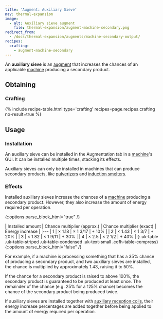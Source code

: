 ```yaml
---
title: 'Augment: Auxiliary Sieve'
nav: thermal-expansion
image:
  - alt: Auxiliary sieve augment
    file: thermal-expansion/augment-machine-secondary.png
redirect_from:
  - /docs/thermal-expansion/augments/machine-secondary-output/
recipes:
  crafting:
    - augment-machine-secondary
---
```


An **auxiliary sieve** is an [augment](/docs/augments/) that increases the
chances of an applicable [machine](/docs/machines/) producing a secondary
product.


Obtaining
---------

### Crafting
{% include recipe-table.html type='crafting' recipes=page.recipes.crafting no-result=true %}


Usage
-----

### Installation
An auxiliary sieve can be installed in the Augmentation tab in a
[machine](/docs/machines/)'s GUI. It can be installed multiple times, stacking
its effects.

Auxiliary sieves can only be installed in machines that can produce secondary
products, like [pulverizers](/docs/pulverizer/) and [induction
smelters](/docs/induction-smelter/).

### Effects
Installed auxiliary sieves increase the chances of a [machine](/docs/machines/)
producing a secondary product. However, they also increase the amount of energy
required per operation.

{::options parse_block_html="true" /}
<div class="uk-overflow-container">
| Installed amount | Chance multiplier (approx.) | Chance multiplier (exact) | Energy increase |
|---
| 1 | × 1.18 | × 1 3/17 | + 10% |
| 2 | × 1.43 | × 1 3/7 | + 20% |
| 3 | × 1.82 | × 1 9/11 | + 30% |
| 4 | × 2.5 | × 2 1/2 | + 40% |
{:.uk-table .uk-table-striped .uk-table-condensed .uk-text-small .cofh-table-compress}
</div>
{::options parse_block_html="false" /}

For example, if a machine is processing something that has a 35% chance of
producing a secondary product, and two auxiliary sieves are installed, the
chance is multiplied by approximately 1.43, raising it to 50%.

If the chance for a secondary product is raised to above 100%, the secondary
product is guaranteed to be produced at least once. The remainder of the chance
(e.g. 25% for a 125% chance) becomes the chance of the secondary product being
produced twice.

If auxiliary sieves are installed together with [auxiliary reception
coils](/docs/augment-auxiliary-reception-coil/), their energy increase
percentages are added together before being applied to the amount of energy
required per operation.
